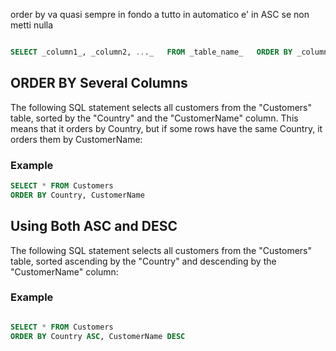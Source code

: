 order by va quasi sempre in fondo a tutto
in automatico e' in ASC se non metti nulla

```sql

SELECT _column1_, _column2, ..._   FROM _table_name_   ORDER BY _column1, column2, ..._ ASC|DESC;

```

## ORDER BY Several Columns

The following SQL statement selects all customers from the "Customers" table, sorted by the "Country" and the "CustomerName" column. This means that it orders by Country, but if some rows have the same Country, it orders them by CustomerName:

### Example

```sql
SELECT * FROM Customers  
ORDER BY Country, CustomerName
```

## Using Both ASC and DESC

The following SQL statement selects all customers from the "Customers" table, sorted ascending by the "Country" and descending by the "CustomerName" column:

### Example


```sql

SELECT * FROM Customers  
ORDER BY Country ASC, CustomerName DESC
```

